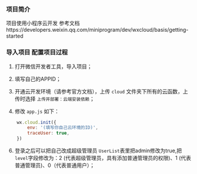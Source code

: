 ### 项目简介

项目使用小程序云开发
参考文档https://developers.weixin.qq.com/miniprogram/dev/wxcloud/basis/getting-started

### 导入项目 配置项目过程

1. 打开微信开发者工具，导入项目；

2. 填写自己的APPID；

3. 开通云开发环境（请参考官方文档），上传 `cloud` 文件夹下所有的云函数，上传时选择 `上传并部署：云端安装依赖`；


4. 修改 `app.js` 如下：

```javascript
    wx.cloud.init({
        env: '(填写你自己云环境的ID)',
        traceUser: true,
    })
```

6. 登录之后可以把自己改成超级管理员 `UserList`表里把admin修改为true,把 `level`字段修改为：2 (代表超级管理员，具有添加普通管理员的权限)、1 (代表普通管理员)、0（代表普通用户）；







